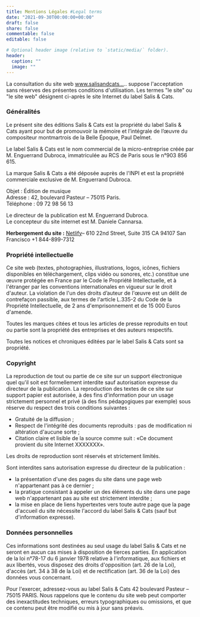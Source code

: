 ```yaml
---
title: Mentions Légales #Legal terms 
date: "2021-09-30T00:00:00+00:00"
draft: false
share: false
commentable: false
editable: false

# Optional header image (relative to `static/media/` folder).
header:
  caption: ""
  image: ""
---
```


La consultation du site web www.salisandcats….. suppose l'acceptation sans réserves des présentes conditions d'utilisation. Les termes "le site" ou "le site web" désignent ci-après le site Internet du label Salis & Cats.

 

### Généralités

Le présent site des éditions Salis & Cats est la propriété du label Salis & Cats ayant pour but de promouvoir la mémoire et l’intégrale de l’œuvre du compositeur montmartrois de la Belle Époque, Paul Delmet.

Le label Salis & Cats est le nom commercial de la micro-entreprise créée par M. Enguerrand Dubroca, immatriculée au RCS de Paris sous le n°903 856 615.

La marque Salis & Cats a été déposée auprès de l'INPI et est la propriété commerciale exclusive de M. Enguerrand Dubroca.

Objet : Édition de musique <br>
Adresse : 42, boulevard Pasteur – 75015 Paris. <br>
Téléphone : 09 72 98 56 13


Le directeur de la publication est M. Enguerrand Dubroca.<br>
Le concepteur du site internet est M. Daniele Cannarsa.


**Herbergement du site :** [Netlify](https://www.netlify.com)– 610 22nd Street, Suite 315 CA 94107 San Francisco +1 844-899-7312

 

### Propriété intellectuelle

Ce site web (textes, photographies, illustrations, logos, icônes, fichiers disponibles en téléchargement, clips vidéo ou sonores, etc.) constitue une œuvre protégée en France par le Code le Propriété Intellectuelle, et à l'étranger par les conventions internationales en vigueur sur le droit d'auteur.
La violation de l'un des droits d’auteur de l'œuvre est un délit de contrefaçon passible, aux termes de l'article L.335-2 du Code de la Propriété Intellectuelle, de 2 ans d'emprisonnement et de 15 000 Euros d'amende.

Toutes les marques citées et tous les articles de presse reproduits en tout ou partie sont la propriété des entreprises et des auteurs respectifs.

Toutes les notices et chroniques éditées par le label Salis & Cats sont sa propriété.

 

### Copyright

La reproduction de tout ou partie de ce site sur un support électronique quel qu'il soit est formellement interdite sauf autorisation expresse du directeur de la publication.
La reproduction des textes de ce site sur support papier est autorisée, à des fins d'information pour un usage strictement personnel et privé (à des fins pédagogiques par exemple) sous réserve du respect des trois conditions suivantes :
   - Gratuité de la diffusion ; 
   - Respect de l'intégrité des documents reproduits : pas de modification ni altération d'aucune sorte ;
   - Citation claire et lisible de la source comme suit : «Ce document provient du site Internet XXXXXXX».
   
Les droits de reproduction sont réservés et strictement limités.

Sont interdites sans autorisation expresse du directeur de la publication : 
   - la présentation d'une des pages du site dans une page web n'appartenant pas à ce dernier ;
   - la pratique consistant à appeler un des éléments du site dans une page web n'appartenant pas au site est strictement interdite ;
   - la mise en place de liens hypertextes vers toute autre page que la page d'accueil du site nécessite l'accord du label Salis & Cats (sauf but d'information expresse).



### Données personnelles

Ces informations sont destinées au seul usage du label Salis & Cats et ne seront en aucun cas mises à disposition de tierces parties. En application de la loi n°78-17 du 6 janvier 1978 relative à l'informatique, aux fichiers et aux libertés, vous disposez des droits d'opposition (art. 26 de la Loi), d'accès (art. 34 à 38 de la Loi) et de rectification (art. 36 de la Loi) des données vous concernant.

Pour l'exercer, adressez-vous au label Salis & Cats 42 boulevard Pasteur – 75015 PARIS. Nous rappelons que le contenu du site web peut comporter des inexactitudes techniques, erreurs typographiques ou omissions, et que ce contenu peut être modifié ou mis à jour sans préavis.




